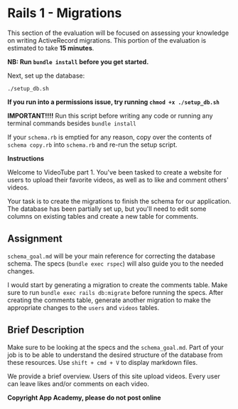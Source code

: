 # Rails 1 - Migrations

This section of the evaluation will be focused on assessing your knowledge on
writing ActiveRecord migrations. This portion of the evaluation is
estimated to take **15 minutes**.

**NB: Run `bundle install` before you get started.**

Next, set up the database:

    ./setup_db.sh

**If you run into a permissions issue, try running `chmod +x ./setup_db.sh`**

**IMPORTANT!!!!**
Run this script before writing any code or running any terminal commands besides
`bundle install`

If your `schema.rb` is emptied for any reason, copy over the contents of 
`schema copy.rb` into `schema.rb` and re-run the setup script. 

**Instructions**

Welcome to VideoTube part 1. You've been tasked to create a website for users to upload their favorite videos, as well as to like and comment others' videos.

Your task is to create the migrations to finish the schema for our application.
The database has been partially set up, but you'll need to edit some columns
on existing tables and create a new table for comments.

## Assignment

`schema_goal.md` will be your main reference for correcting the database 
schema. The specs (`bundle exec rspec`) will also guide you to the needed 
changes. 

I would start by generating a migration to create the comments table. Make sure
to run `bundle exec rails db:migrate` before running the specs. After creating 
the comments table, generate another migration to make the appropriate changes
to the `users` and `videos` tables.

## Brief Description

Make sure to be looking at the specs and the `schema_goal.md`. Part of
your job is to be able to understand the desired structure of the database
from these resources. Use `shift + cmd + V` to display markdown files.

We provide a brief overview. Users of this site upload videos. Every user can leave likes and/or comments on each video.

**Copyright App Academy, please do not post online**
